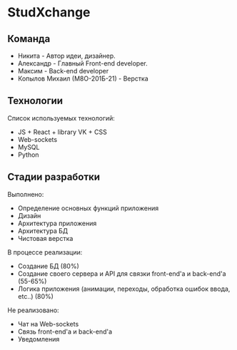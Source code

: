 # StudXchange
## Команда
- Никита - Автор идеи, дизайнер.
- Александр - Главный Front-end developer.
- Максим - Back-end developer
- Копылов Михаил (М8О-201Б-21) - Верстка

## Технологии

Список используемых технологий:

- JS + React + library VK + CSS
- Web-sockets
- MySQL
- Python

## Стадии разработки
Выполнено:
- Определение основных функций приложения
- Дизайн
- Архитектура приложения
- Архитектура БД
- Чистовая верстка


В процессе реализации:
- Создание БД (80%)
- Создание своего сервера и API для связки front-end'a и back-end'a (55-65%)
- Логика приложения (анимации, переходы, обработка ошибок ввода, etc..) (80%)

Не реализовано:
- Чат на Web-sockets
- Связь front-end'a и back-end'a
- Уведомления
